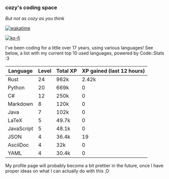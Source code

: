 ### cozy's coding space
*But not as cozy as you think*

[![wakatime](https://wakatime.com/badge/user/c0ba07bb-3421-41be-bd1a-d611e670f250.svg)](https://wakatime.com/@c0ba07bb-3421-41be-bd1a-d611e670f250)

[![ko-fi](https://ko-fi.com/img/githubbutton_sm.svg)](https://ko-fi.com/J3J75ITL4)

I've been coding for a little over 17 years, using various languages! See below, a list with my current top 10 used languages, powered by Code::Stats :3
    
| Language | Level | Total XP | XP gained (last 12 hours) |
| --- | --- | --- | --- |
| Rust | 24 | 962k | 2.42k |
| Python | 20 | 669k | 0 |
| C# | 12 | 250k | 0 |
| Markdown | 8 | 120k | 0 |
| Java | 7 | 102k | 0 |
| LaTeX | 5 | 49.7k | 0 |
| JavaScript | 5 | 48.1k | 0 |
| JSON | 4 | 36.4k | 19 |
| AsciiDoc | 4 | 32k | 0 |
| YAML | 4 | 30.4k | 0 |
    
My profile page will probably become a bit prettier in the future, once I have proper ideas on what I can actually do with this ;D